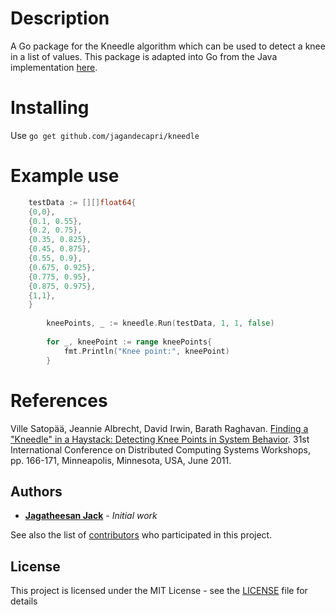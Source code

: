 # Description

A Go package for the Kneedle algorithm which can be used to detect a knee in a list of values. This package is adapted into Go from the Java implementation [here](https://github.com/lukehb/137-stopmove/blob/master/src/main/java/onethreeseven/stopmove/algorithm/Kneedle.java).

# Installing

Use `go get github.com/jagandecapri/kneedle`

# Example use

```Go
	testData := [][]float64{
	{0,0},
	{0.1, 0.55},
	{0.2, 0.75},
	{0.35, 0.825},
	{0.45, 0.875},
	{0.55, 0.9},
	{0.675, 0.925},
	{0.775, 0.95},
	{0.875, 0.975},
	{1,1},
	}
	
    	kneePoints, _ := kneedle.Run(testData, 1, 1, false)
    
    	for _, kneePoint := range kneePoints{
        	fmt.Println("Knee point:", kneePoint)
    	}
```

# References

Ville Satopää, Jeannie Albrecht, David Irwin, Barath Raghavan. [Finding a "Kneedle" in a Haystack: Detecting Knee Points in System Behavior](http://ieeexplore.ieee.org/xpl/login.jsp?tp=&arnumber=5961514&url=http%3A%2F%2Fieeexplore.ieee.org%2Fxpls%2Fabs_all.jsp%3Farnumber%3D5961514). 31st International Conference on Distributed Computing Systems Workshops, pp. 166-171, Minneapolis, Minnesota, USA, June 2011.

## Authors

* **[Jagatheesan Jack](https://github.com/jagandecapri)** - *Initial work*

See also the list of [contributors](https://github.com/jagandecapri/kneedle/contributors) who participated in this project.

## License

This project is licensed under the MIT License - see the [LICENSE](LICENSE) file for details
